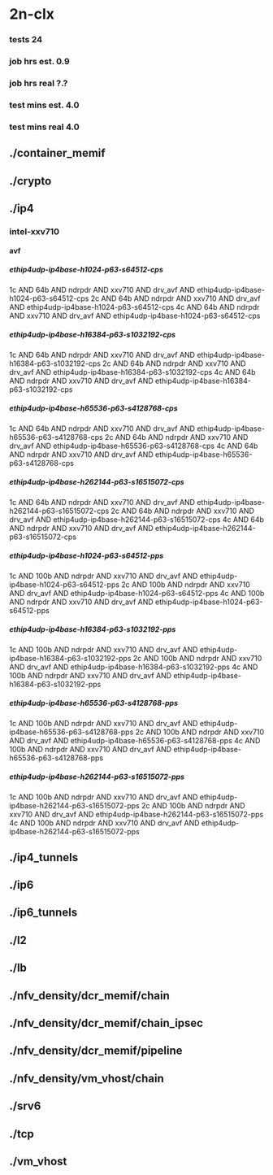 # 2n-clx
### tests 24
### job hrs est. 0.9
### job hrs real ?.?
### test mins est. 4.0
### test mins real 4.0
## ./container_memif
## ./crypto
## ./ip4
### intel-xxv710
#### avf
##### ethip4udp-ip4base-h1024-p63-s64512-cps
1c AND 64b AND ndrpdr AND xxv710 AND drv_avf AND ethip4udp-ip4base-h1024-p63-s64512-cps
2c AND 64b AND ndrpdr AND xxv710 AND drv_avf AND ethip4udp-ip4base-h1024-p63-s64512-cps
4c AND 64b AND ndrpdr AND xxv710 AND drv_avf AND ethip4udp-ip4base-h1024-p63-s64512-cps
##### ethip4udp-ip4base-h16384-p63-s1032192-cps
1c AND 64b AND ndrpdr AND xxv710 AND drv_avf AND ethip4udp-ip4base-h16384-p63-s1032192-cps
2c AND 64b AND ndrpdr AND xxv710 AND drv_avf AND ethip4udp-ip4base-h16384-p63-s1032192-cps
4c AND 64b AND ndrpdr AND xxv710 AND drv_avf AND ethip4udp-ip4base-h16384-p63-s1032192-cps
##### ethip4udp-ip4base-h65536-p63-s4128768-cps
1c AND 64b AND ndrpdr AND xxv710 AND drv_avf AND ethip4udp-ip4base-h65536-p63-s4128768-cps
2c AND 64b AND ndrpdr AND xxv710 AND drv_avf AND ethip4udp-ip4base-h65536-p63-s4128768-cps
4c AND 64b AND ndrpdr AND xxv710 AND drv_avf AND ethip4udp-ip4base-h65536-p63-s4128768-cps
##### ethip4udp-ip4base-h262144-p63-s16515072-cps
1c AND 64b AND ndrpdr AND xxv710 AND drv_avf AND ethip4udp-ip4base-h262144-p63-s16515072-cps
2c AND 64b AND ndrpdr AND xxv710 AND drv_avf AND ethip4udp-ip4base-h262144-p63-s16515072-cps
4c AND 64b AND ndrpdr AND xxv710 AND drv_avf AND ethip4udp-ip4base-h262144-p63-s16515072-cps
##### ethip4udp-ip4base-h1024-p63-s64512-pps
1c AND 100b AND ndrpdr AND xxv710 AND drv_avf AND ethip4udp-ip4base-h1024-p63-s64512-pps
2c AND 100b AND ndrpdr AND xxv710 AND drv_avf AND ethip4udp-ip4base-h1024-p63-s64512-pps
4c AND 100b AND ndrpdr AND xxv710 AND drv_avf AND ethip4udp-ip4base-h1024-p63-s64512-pps
##### ethip4udp-ip4base-h16384-p63-s1032192-pps
1c AND 100b AND ndrpdr AND xxv710 AND drv_avf AND ethip4udp-ip4base-h16384-p63-s1032192-pps
2c AND 100b AND ndrpdr AND xxv710 AND drv_avf AND ethip4udp-ip4base-h16384-p63-s1032192-pps
4c AND 100b AND ndrpdr AND xxv710 AND drv_avf AND ethip4udp-ip4base-h16384-p63-s1032192-pps
##### ethip4udp-ip4base-h65536-p63-s4128768-pps
1c AND 100b AND ndrpdr AND xxv710 AND drv_avf AND ethip4udp-ip4base-h65536-p63-s4128768-pps
2c AND 100b AND ndrpdr AND xxv710 AND drv_avf AND ethip4udp-ip4base-h65536-p63-s4128768-pps
4c AND 100b AND ndrpdr AND xxv710 AND drv_avf AND ethip4udp-ip4base-h65536-p63-s4128768-pps
##### ethip4udp-ip4base-h262144-p63-s16515072-pps
1c AND 100b AND ndrpdr AND xxv710 AND drv_avf AND ethip4udp-ip4base-h262144-p63-s16515072-pps
2c AND 100b AND ndrpdr AND xxv710 AND drv_avf AND ethip4udp-ip4base-h262144-p63-s16515072-pps
4c AND 100b AND ndrpdr AND xxv710 AND drv_avf AND ethip4udp-ip4base-h262144-p63-s16515072-pps
## ./ip4_tunnels
## ./ip6
## ./ip6_tunnels
## ./l2
## ./lb
## ./nfv_density/dcr_memif/chain
## ./nfv_density/dcr_memif/chain_ipsec
## ./nfv_density/dcr_memif/pipeline
## ./nfv_density/vm_vhost/chain
## ./srv6
## ./tcp
## ./vm_vhost

